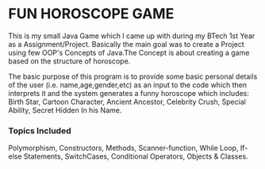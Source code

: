 # FUN  HOROSCOPE  GAME
This is my small Java Game which I came up with during my BTech 1st Year as a Assignment/Project.
Basically the main goal was to create a Project using few OOP's Concepts of Java.The Concept is about creating a game based on the structure of horoscope.

The basic purpose of this program is to provide some basic personal details of the user (i.e. name,age,gender,etc) as an input to the code which then interprets it and the system generates a funny horoscope which includes:\
Birth Star, Cartoon Character, Ancient Ancestor, Celebrity Crush, Special Ability, Secret Hidden In his Name.

### Topics Included 
Polymorphism, Constructors, Methods, Scanner-function, While Loop, If-else Statements, SwitchCases, Conditional Operators, Objects & Classes.
